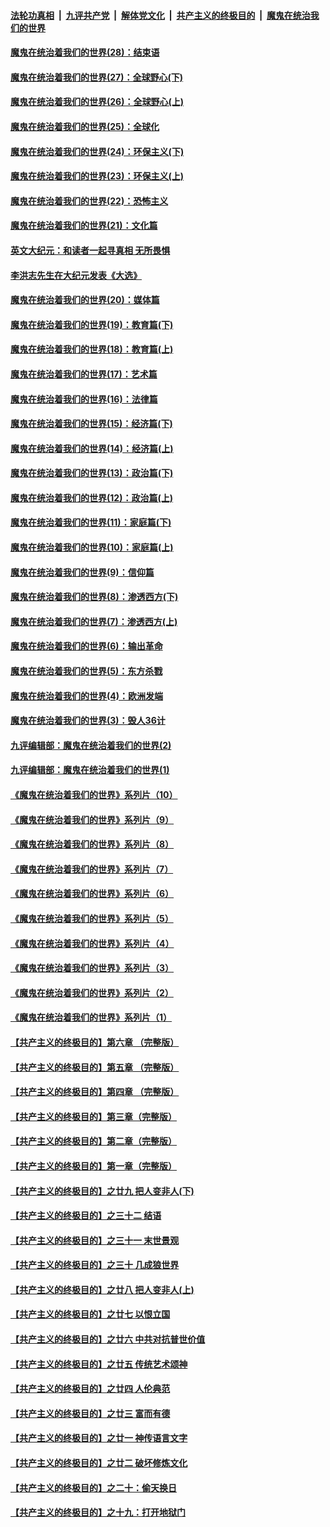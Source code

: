 

####  [法轮功真相](../../../../basic/blob/master/README.md?t=03291301) &nbsp;|&nbsp; [九评共产党](../../../../9ping.md/blob/master/README.md?t=03291301) &nbsp;|&nbsp; [解体党文化](../../../../jtdwh.md/blob/master/README.md?t=03291301)  &nbsp;|&nbsp; [共产主义的终极目的](../../../../gczydzjmd.md/blob/master/README.md?t=03291301) &nbsp;|&nbsp; [魔鬼在统治我们的世界](../../../../mgztzwmdsj.md/blob/master/README.md?t=03291301) 

#### [魔鬼在统治着我们的世界(28)：结束语](../pages/nsc422/n10936246.md?t=03291301) 

#### [魔鬼在统治着我们的世界(27)：全球野心(下)](../pages/nsc422/n10928319.md?t=03291301) 

#### [魔鬼在统治着我们的世界(26)：全球野心(上)](../pages/nsc422/n10900318.md?t=03291301) 

#### [魔鬼在统治着我们的世界(25)：全球化](../pages/nsc422/n10788205.md?t=03291301) 

#### [魔鬼在统治着我们的世界(24)：环保主义(下)](../pages/nsc422/n10695307.md?t=03291301) 

#### [魔鬼在统治着我们的世界(23)：环保主义(上)](../pages/nsc422/n10688613.md?t=03291301) 

#### [魔鬼在统治着我们的世界(22)：恐怖主义](../pages/nsc422/n10614727.md?t=03291301) 

#### [魔鬼在统治着我们的世界(21)：文化篇](../pages/nsc422/n10597706.md?t=03291301) 

#### [英文大纪元：和读者一起寻真相 无所畏惧](../pages/nsc422/n12542027.md?t=03291301) 

#### [李洪志先生在大纪元发表《大选》](../pages/nsc422/n12534746.md?t=03291301) 

#### [魔鬼在统治着我们的世界(20)：媒体篇](../pages/nsc422/n10586579.md?t=03291301) 

#### [魔鬼在统治着我们的世界(19)：教育篇(下)](../pages/nsc422/n10564808.md?t=03291301) 

#### [魔鬼在统治着我们的世界(18)：教育篇(上)](../pages/nsc422/n10526970.md?t=03291301) 

#### [魔鬼在统治着我们的世界(17)：艺术篇](../pages/nsc422/n10499093.md?t=03291301) 

#### [魔鬼在统治着我们的世界(16)：法律篇](../pages/nsc422/n10485969.md?t=03291301) 

#### [魔鬼在统治着我们的世界(15)：经济篇(下)](../pages/nsc422/n10469975.md?t=03291301) 

#### [魔鬼在统治着我们的世界(14)：经济篇(上)](../pages/nsc422/n10457370.md?t=03291301) 

#### [魔鬼在统治着我们的世界(13)：政治篇(下)](../pages/nsc422/n10448270.md?t=03291301) 

#### [魔鬼在统治着我们的世界(12)：政治篇(上)](../pages/nsc422/n10444576.md?t=03291301) 

#### [魔鬼在统治着我们的世界(11)：家庭篇(下)](../pages/nsc422/n10440961.md?t=03291301) 

#### [魔鬼在统治着我们的世界(10)：家庭篇(上)](../pages/nsc422/n10435448.md?t=03291301) 

#### [魔鬼在统治着我们的世界(9)：信仰篇](../pages/nsc422/n10432159.md?t=03291301) 

#### [魔鬼在统治着我们的世界(8)：渗透西方(下)](../pages/nsc422/n10429603.md?t=03291301) 

#### [魔鬼在统治着我们的世界(7)：渗透西方(上)](../pages/nsc422/n10426013.md?t=03291301) 

#### [魔鬼在统治着我们的世界(6)：输出革命](../pages/nsc422/n10421536.md?t=03291301) 

#### [魔鬼在统治着我们的世界(5)：东方杀戮](../pages/nsc422/n10417707.md?t=03291301) 

#### [魔鬼在统治着我们的世界(4)：欧洲发端](../pages/nsc422/n10414890.md?t=03291301) 

#### [魔鬼在统治着我们的世界(3)：毁人36计](../pages/nsc422/n10411583.md?t=03291301) 

#### [九评编辑部：魔鬼在统治着我们的世界(2)](../pages/nsc422/n10410036.md?t=03291301) 

#### [九评编辑部：魔鬼在统治着我们的世界(1)](../pages/nsc422/n10406825.md?t=03291301) 

#### [《魔鬼在统治着我们的世界》系列片（10）](../pages/nsc422/n12292670.md?t=03291301) 

#### [《魔鬼在统治着我们的世界》系列片（9）](../pages/nsc422/n12290859.md?t=03291301) 

#### [《魔鬼在统治着我们的世界》系列片（8）](../pages/nsc422/n12287445.md?t=03291301) 

#### [《魔鬼在统治着我们的世界》系列片（7）](../pages/nsc422/n12283425.md?t=03291301) 

#### [《魔鬼在统治着我们的世界》系列片（6）](../pages/nsc422/n12282314.md?t=03291301) 

#### [《魔鬼在统治着我们的世界》系列片（5）](../pages/nsc422/n12281419.md?t=03291301) 

#### [《魔鬼在统治着我们的世界》系列片（4）](../pages/nsc422/n12274024.md?t=03291301) 

#### [《魔鬼在统治着我们的世界》系列片（3）](../pages/nsc422/n12271322.md?t=03291301) 

#### [《魔鬼在统治着我们的世界》系列片（2）](../pages/nsc422/n12269049.md?t=03291301) 

#### [《魔鬼在统治着我们的世界》系列片（1）](../pages/nsc422/n12267575.md?t=03291301) 

#### [【共产主义的终极目的】第六章 （完整版）](../pages/nsc422/n11428913.md?t=03291301) 

#### [【共产主义的终极目的】第五章 （完整版）](../pages/nsc422/n11428912.md?t=03291301) 

#### [【共产主义的终极目的】第四章 （完整版）](../pages/nsc422/n11428907.md?t=03291301) 

#### [【共产主义的终极目的】第三章（完整版）](../pages/nsc422/n11428848.md?t=03291301) 

#### [【共产主义的终极目的】第二章（完整版）](../pages/nsc422/n11428831.md?t=03291301) 

#### [【共产主义的终极目的】第一章（完整版）](../pages/nsc422/n11417651.md?t=03291301) 

#### [【共产主义的终极目的】之廿九 把人变非人(下)](../pages/nsc422/n11344140.md?t=03291301) 

#### [【共产主义的终极目的】之三十二 结语](../pages/nsc422/n11360535.md?t=03291301) 

#### [【共产主义的终极目的】之三十一 末世景观](../pages/nsc422/n11351129.md?t=03291301) 

#### [【共产主义的终极目的】之三十 几成狼世界](../pages/nsc422/n11348280.md?t=03291301) 

#### [【共产主义的终极目的】之廿八 把人变非人(上)](../pages/nsc422/n11340492.md?t=03291301) 

#### [【共产主义的终极目的】之廿七 以恨立国](../pages/nsc422/n11336944.md?t=03291301) 

#### [【共产主义的终极目的】之廿六 中共对抗普世价值](../pages/nsc422/n11324785.md?t=03291301) 

#### [【共产主义的终极目的】之廿五 传统艺术颂神](../pages/nsc422/n11296396.md?t=03291301) 

#### [【共产主义的终极目的】之廿四 人伦典范](../pages/nsc422/n11296397.md?t=03291301) 

#### [【共产主义的终极目的】之廿三 富而有德](../pages/nsc422/n11283598.md?t=03291301) 

#### [【共产主义的终极目的】之廿一 神传语言文字](../pages/nsc422/n11263265.md?t=03291301) 

#### [【共产主义的终极目的】之廿二 破坏修炼文化](../pages/nsc422/n11245728.md?t=03291301) 

#### [【共产主义的终极目的】之二十：偷天换日](../pages/nsc422/n11238846.md?t=03291301) 

#### [【共产主义的终极目的】之十九：打开地狱门](../pages/nsc422/n11206376.md?t=03291301) 

